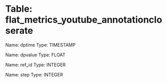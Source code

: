Table: flat_metrics_youtube_annotationcloserate
===============================================

Name: dptime
Type: TIMESTAMP

Name: dpvalue
Type: FLOAT

Name: ref_id
Type: INTEGER

Name: step
Type: INTEGER

